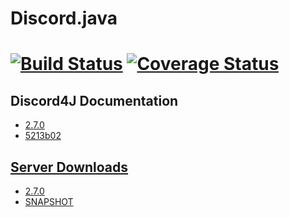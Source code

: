 # Discord.java

[![Build Status](https://travis-ci.org/Techtony96/Discord.java.svg?branch=master)](https://travis-ci.org/Techtony96/Discord.java) [![Coverage Status](https://coveralls.io/repos/github/Techtony96/Discord.java/badge.svg?branch=master)](https://coveralls.io/github/Techtony96/Discord.java?branch=master)
======

## Discord4J Documentation
* [2.7.0](https://jitpack.io/com/github/austinv11/Discord4j/2.7.0/javadoc/index.html "Discord4J 2.7.0 Documentation")
* [5213b02](https://jitpack.io/com/github/austinv11/Discord4j/5213b02/javadoc/index.html "Discord4J 5213b02 Documentation")

## [Server Downloads](https://austinv11.github.io/Discord4J/downloads.html)
* [2.7.0](https://jitpack.io/com/github/austinv11/Discord4j/2.7.0/Discord4j-2.7.0-shaded.jar)
* [SNAPSHOT](https://jitpack.io/com/github/austinv11/Discord4j/dev-SNAPSHOT/Discord4j-dev-SNAPSHOT-shaded.jar)
